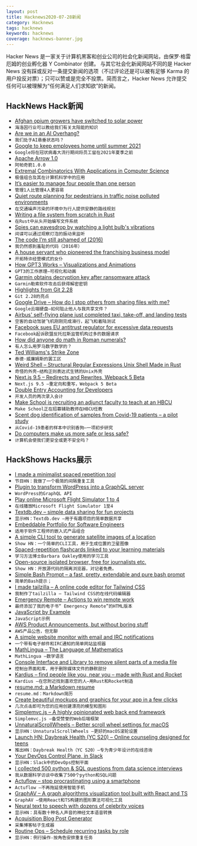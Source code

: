 ```yaml
---
layout: post
title: Hacknews2020-07-28新闻
category: Hacknews
tags: hacknews
keywords: hacknews
coverage: hacknews-banner.jpg
---
```


Hacker News 是一家关于计算机黑客和创业公司的社会化新闻网站，由保罗·格雷厄姆的创业孵化器 Y Combinator 创建。
与其它社会化新闻网站不同的是 Hacker News 没有踩或反对一条提交新闻的选项（不过评论还是可以被有足够 Karma 的用户投反对票）；只可以赞或是完全不投票。简而言之，Hacker News 允许提交任何可以被理解为“任何满足人们求知欲”的新闻。

## HackNews Hack新闻


- [Afghan opium growers have switched to solar power](https://www.bbc.com/news/science-environment-53450688)
- `海洛因行业可以教给我们有关太阳能的知识`
- [Are we in an AI Overhang?](https://www.lesswrong.com/posts/N6vZEnCn6A95Xn39p/are-we-in-an-ai-overhang)
- `我们处于AI悬垂状态吗？`
- [Google to keep employees home until summer 2021](https://www.wsj.com/articles/google-to-keep-employees-home-until-summer-2021-amid-coronavirus-pandemic-11595854201)
- `Google将在冠状病毒大流行期间将员工留在2021年夏季之前`
- [Apache Arrow 1.0](https://arrow.apache.org/blog/2020/07/24/1.0.0-release/)
- `阿帕奇箭1.0.0`
- [Extremal Combinatorics With Applications in Computer Science](https://rjlipton.wordpress.com/2020/07/27/a-brilliant-book-on-combinatorics/)
- `极值组合及其在计算机科学中的应用`
- [It’s easier to manage four people than one person](https://staysaasy.com/management/2020/07/24/Managing-One-Person.html)
- `管理1人比管理4人更容易`
- [Quiet route planning for pedestrians in traffic noise polluted environments](http://k1z.blog.uni-heidelberg.de/2020/07/15/quiet-route-planning-for-pedestrians-in-traffic-noise-polluted-environments/)
- `在交通噪声污染的环境中为行人提供安静的路线规划`
- [Writing a file system from scratch in Rust](https://blog.carlosgaldino.com/writing-a-file-system-from-scratch-in-rust.html)
- `在Rust中从头开始编写文件系统`
- [Spies can eavesdrop by watching a light bulb's vibrations](https://www.wired.com/story/lamphone-light-bulb-vibration-spying/)
- `间谍可以通过观察灯泡的振动来监听`
- [The code I’m still ashamed of (2016)](https://www.freecodecamp.org/news/the-code-im-still-ashamed-of-e4c021dff55e/)
- `我仍然感到羞耻的代码（2016年）`
- [A house servant who pioneered the franchising business model](https://thehustle.co/martha-matilda-harper-inventor-of-franchising/)
- `开拓特许经营模式的女仆`
- [How GPT3 Works – Visualizations and Animations](https://jalammar.github.io/how-gpt3-works-visualizations-animations/)
- `GPT3的工作原理–可视化和动画`
- [Garmin obtains decryption key after ransomware attack](https://news.sky.com/story/garmin-obtains-decryption-key-after-ransomware-attack-12036761)
- `Garmin勒索软件攻击后获得解密密钥`
- [Highlights from Git 2.28](https://github.blog/2020-07-27-highlights-from-git-2-28/)
- `Git 2.28的亮点`
- [Google Drive – How do I stop others from sharing files with me?](https://support.google.com/drive/thread/3708017?hl=en)
- `Google云端硬盘–如何阻止他人与我共享文件？`
- [Airbus' self-flying plane just completed taxi, take-off, and landing tests](https://www.businessinsider.com/airbus-completes-autonomous-taxi-take-off-and-landing-tests-2020-7)
- `空客的自动驾驶飞机刚刚完成滑行，起飞和着陆测试`
- [Facebook sues EU antitrust regulator for excessive data requests](https://www.reuters.com/article/us-eu-facebook-antitrust/facebook-sues-eu-antitrust-regulator-for-excessive-data-requests-idUSKCN24S2BN)
- `Facebook起诉欧盟反托拉斯监管机构过多的数据请求`
- [How did anyone do math in Roman numerals?](https://www.washingtoncitypaper.com/columns/straight-dope/article/20854121/how-did-anyone-do-math-in-roman-numerals)
- `有人怎么用罗马数字数学的？`
- [Ted Williams's Strike Zone](http://tedwilliams.com/_data/hzone.htm)
- `泰德·威廉姆斯的罢工区`
- [Weird Shell – Structural Regular Expressions Unix Shell Made in Rust](https://git.sr.ht/~tudor/rwsh)
- `奇怪的外壳–结构正则表达式生锈的Unix外壳`
- [Next.js 9.5 – Redirects and Rewrites, Webpack 5 Beta](https://nextjs.org/blog/next-9-5)
- `Next.js 9.5 –重定向和重写，Webpack 5 Beta`
- [Double Entry Accounting for Developers](https://django-hordak.readthedocs.io/en/latest/accounting-for-developers.html)
- `开发人员的两次录入会计`
- [Make School is recruiting an adjunct faculty to teach at an HBCU](https://docs.google.com/document/d/1UgK8Lb8vQLPijElrQEl2t0bZqwu28xBdQRKAbjLj21Y/preview)
- `Make School正在招募辅助教师在HBCU任教`
- [Scent dog identification of samples from Covid-19 patients – a pilot study](https://bmcinfectdis.biomedcentral.com/articles/10.1186/s12879-020-05281-3)
- `从Covid-19患者的样本中识别香狗–一项初步研究`
- [Do computers make us more safe or less safe?](https://blog.computationalcomplexity.org/2020/07/do-computers-make-us-more-safe-or-less.html)
- `计算机会使我们更安全或更不安全吗？`


## HackShows Hacks展示

- [ I made a minimalist spaced repetition tool](https://memordo.com)
- `节目HN：我做了一个极简的间隔重复工具`
- [ Plugin to transform WordPress into a GraphQL server](https://github.com/GraphQLAPI/graphql-api)
- `WordPress的GraphQL API`
- [ Play online Microsoft Flight Simulator 1 to 4](https://github.com/s-macke/FSHistory)
- `在线播放Microsoft Flight Simulator 1至4`
- [ Textdb.dev – simple data sharing for fun projects](https://textdb.dev)
- `显示HN：Textdb.dev –用于有趣项目的简单数据共享`
- [ Embeddable Portfolio for Software Engineers](https://hyperlog.io)
- `适用于软件工程师的嵌入式产品组合`
- [ A simple CLI tool to generate satellite images of a location](https://github.com/plant99/felicette)
- `Show HN：一个简单的CLI工具，用于生成位置的卫星图像`
- [ Spaced-repetition flashcards linked to your learning materials](https://www.iDoRecall.com/)
- `学习方法博士Barbara Oakley使用的学习工具`
- [ Open-source isolated browser, free for journalists etc.](https://github.com/dosyago/BrowserGap)
- `Show HN：开放源代码的隔离浏览器，对记者免费。`
- [ Simple Bash Prompt – a fast, pretty, extendable and pure bash prompt](https://github.com/brujoand/sbp)
- `简单的Bash提示；`
- [ I made tailzilla – A online code editor for Tailwind CSS](https://tailzilla.app/)
- `我制作了tailzilla – Tailwind CSS的在线代码编辑器`
- [ Emergency Remote – Actions to win remote work](https://www.emergencyremote.com/emergencyremote)
- `最终添加了我的电子书“ Emergency Remote”的HTML版本`
- [ JavaScript by Example](https://paradite.github.io/jsbyexample/)
- `JavaScript示例`
- [ AWS Product Announcements, but without boring stuff](https://awsnews.info/)
- `AWS产品公告，但无聊`
- [ A simple website monitor with email and IRC notifications](https://olifant.io)
- `一个带有电子邮件和IRC通知的简单网站监视器`
- [ MathLingua – The Language of Mathematics](http://www.mathlingua.org/)
- `MathLingua –数学语言`
- [ Console Interface and Library to remove silent parts of a media file](https://github.com/lagmoellertim/unsilence)
- `控制台界面和库，用于删除媒体文件的静默部分`
- [ Kardius – find people like you, near you – made with Rust and Rocket](https://www.kardius.com/)
- `Kardius –在您附近找到喜欢您的人–用Rust和Rocket制造`
- [ resume.md: a Markdown resume](https://mike.place/2020/resume.md/)
- `resume.md：Markdown简历`
- [ Create beautiful mockups and graphics for your app in a few clicks](https://previewed.app/)
- `几次点击即可为您的应用创建漂亮的模型和图形`
- [ Simplemvc.js – A highly opinionated web back end framework](https://jeremyaboyd.com/post/simplemvc-js)
- `Simplemvc.js –备受赞誉的Web后端框架`
- [ UnnaturalScrollWheels – Better scroll wheel settings for macOS](https://github.com/ther0n/UnnaturalScrollWheels)
- `显示HN：UnnaturalScrollWheels –更好的macOS滚轮设置`
- [Launch HN: Daybreak Health (YC S20) – Online counseling designed for teens](item?id=23965855)
- `推出HN：Daybreak Health（YC S20）–专为青少年设计的在线咨询`
- [ Your DevOps Control Plane, in Slack](https://cto.ai/blog/slack-control-plane-for-devops-workflows/)
- `显示HN：Slack中的DevOps控制平面`
- [ I collected 500 python & SQL questions from data science interviews](https://platform.stratascratch.com)
- `我从数据科学访谈中收集了500个python和SQL问题`
- [ Actuflow – stop procrastinating using a smartphone](https://acture.app/)
- `Actuflow –不再拖延使用智能手机`
- [ GraphAV – A graph algorithms visualization tool built with React and TS](https://karimelghamry.github.io/GraphAV/)
- `GraphAV –使用React和TS构建的图形算法可视化工具`
- [ Neural text to speech with dozens of celebrity voices](http://vocodes.com)
- `显示HN：具有数十种名人声音的神经文本语音转换`
- [ Acquisition Blog Post Generator](https://thisstartupacquisitionannouncementdoesnotexist.ajnisbet.com/)
- `采集博客帖子生成器`
- [ Routine Ops – Schedule recurring tasks by role](https://routineops.com)
- `显示HN：例行操作-按角色安排重复任务`

